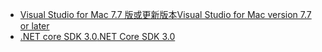* [<span data-ttu-id="27e98-101">Visual Studio for Mac 7.7 版或更新版本</span><span class="sxs-lookup"><span data-stu-id="27e98-101">Visual Studio for Mac version 7.7 or later</span></span>](https://visualstudio.microsoft.com/vs/mac/)
* [<span data-ttu-id="27e98-102">.NET core SDK 3.0</span><span class="sxs-lookup"><span data-stu-id="27e98-102">.NET Core SDK 3.0</span></span>](https://dotnet.microsoft.com/download/dotnet-core/3.0)